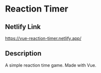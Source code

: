 # Reaction Timer

## Netlify Link
https://vue-reaction-timer.netlify.app/

## Description
A simple reaction time game. Made with Vue.
